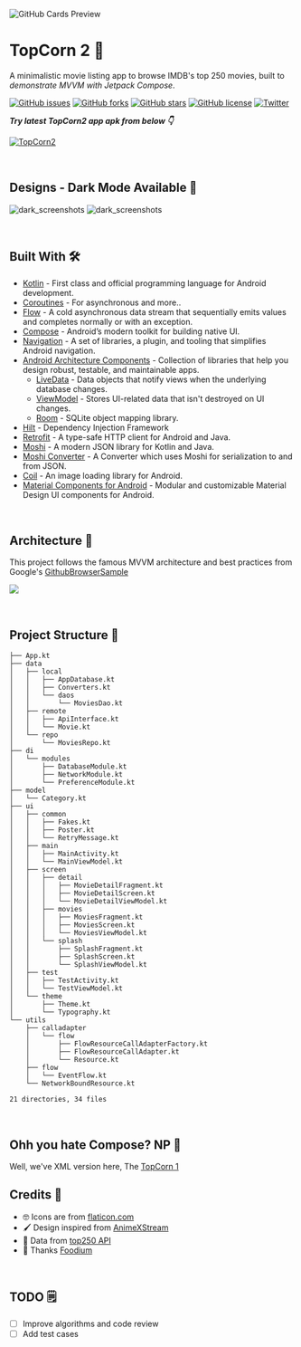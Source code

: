 ![GitHub Cards Preview](https://github.com/TheCodeMonks/topcorn2/blob/master/extras/topcorn2_coverart.jpg?raw=true)

# TopCorn 2 🍿

A minimalistic movie listing app to browse IMDB's top 250 movies,
built to *demonstrate MVVM with Jetpack Compose*.

[![GitHub issues](https://img.shields.io/github/issues/TheCodeMonks/topcorn2)](https://github.com/TheCodeMonks/topcorn2/issues)
[![GitHub forks](https://img.shields.io/github/forks/TheCodeMonks/topcorn2)](https://github.com/TheCodeMonks/topcorn2/network)
[![GitHub stars](https://img.shields.io/github/stars/TheCodeMonks/topcorn2)](https://github.com/TheCodeMonks/topcorn2/stargazers)
[![GitHub license](https://img.shields.io/github/license/TheCodeMonks/topcorn2)](https://github.com/TheCodeMonks/topcorn2/blob/master/LICENSE)
[![Twitter](https://img.shields.io/twitter/url?style=social)](https://twitter.com/intent/tweet?text=Wow:&url=https%3A%2F%2Fgithub.com%2FTheCodeMonks%2Ftopcorn2)

***Try latest TopCorn2 app apk from below 👇***

[![TopCorn2](https://img.shields.io/badge/TopCorn2🍿-APK-black.svg?style=for-the-badge&logo=android)](https://github.com/TheCodeMonks/topcorn2/releases/latest/download/app-debug.apk)

<br />


## Designs - Dark Mode Available 🌙 
![dark_screenshots](extras/screenshot_light.png)
![dark_screenshots](extras/screenshot_dark.png)

<br />

## Built With 🛠

- [Kotlin](https://kotlinlang.org/) - First class and official programming language for Android development.
- [Coroutines](https://kotlinlang.org/docs/reference/coroutines-overview.html) - For asynchronous and more..
- [Flow](https://kotlin.github.io/kotlinx.coroutines/kotlinx-coroutines-core/kotlinx.coroutines.flow/-flow/) - A cold asynchronous data stream that sequentially emits values and completes normally or with an exception.
- [Compose](https://developer.android.com/jetpack/compose) - Android’s modern toolkit for building native UI.
- [Navigation](https://developer.android.com/guide/navigation) - A set of libraries, a plugin, and tooling that simplifies Android navigation.
- [Android Architecture Components](https://developer.android.com/topic/libraries/architecture) - Collection of libraries that help you design robust, testable, and maintainable apps.
  - [LiveData](https://developer.android.com/topic/libraries/architecture/livedata) - Data objects that notify views when the underlying database changes.
  - [ViewModel](https://developer.android.com/topic/libraries/architecture/viewmodel) - Stores UI-related data that isn't destroyed on UI changes.
  - [Room](https://developer.android.com/topic/libraries/architecture/room) - SQLite object mapping library.
- [Hilt](https://dagger.dev/hilt/) - Dependency Injection Framework
- [Retrofit](https://square.github.io/retrofit/) - A type-safe HTTP client for Android and Java.
- [Moshi](https://github.com/square/moshi) - A modern JSON library for Kotlin and Java.
- [Moshi Converter](https://github.com/square/retrofit/tree/master/retrofit-converters/moshi) - A Converter which uses Moshi for serialization to and from JSON.
- [Coil](https://github.com/chrisbanes/accompanist/blob/main/coil/README.md) - An image loading library for Android.
- [Material Components for Android](https://github.com/material-components/material-components-android) - Modular and customizable Material Design UI components for Android.

<br />

## Architecture 🗼

This project follows the famous MVVM architecture and best practices from Google's [GithubBrowserSample](https://github.com/android/architecture-components-samples/tree/master/GithubBrowserSample)

![](extras/arch.jpg)

<br />

## Project Structure 📂

```
├── App.kt
├── data
│   ├── local
│   │   ├── AppDatabase.kt
│   │   ├── Converters.kt
│   │   └── daos
│   │       └── MoviesDao.kt
│   ├── remote
│   │   ├── ApiInterface.kt
│   │   └── Movie.kt
│   └── repo
│       └── MoviesRepo.kt
├── di
│   └── modules
│       ├── DatabaseModule.kt
│       ├── NetworkModule.kt
│       └── PreferenceModule.kt
├── model
│   └── Category.kt
├── ui
│   ├── common
│   │   ├── Fakes.kt
│   │   ├── Poster.kt
│   │   └── RetryMessage.kt
│   ├── main
│   │   ├── MainActivity.kt
│   │   └── MainViewModel.kt
│   ├── screen
│   │   ├── detail
│   │   │   ├── MovieDetailFragment.kt
│   │   │   ├── MovieDetailScreen.kt
│   │   │   └── MovieDetailViewModel.kt
│   │   ├── movies
│   │   │   ├── MoviesFragment.kt
│   │   │   ├── MoviesScreen.kt
│   │   │   └── MoviesViewModel.kt
│   │   └── splash
│   │       ├── SplashFragment.kt
│   │       ├── SplashScreen.kt
│   │       └── SplashViewModel.kt
│   ├── test
│   │   ├── TestActivity.kt
│   │   └── TestViewModel.kt
│   └── theme
│       ├── Theme.kt
│       └── Typography.kt
└── utils
    ├── calladapter
    │   └── flow
    │       ├── FlowResourceCallAdapterFactory.kt
    │       ├── FlowResourceCallAdapter.kt
    │       └── Resource.kt
    ├── flow
    │   └── EventFlow.kt
    └── NetworkBoundResource.kt

21 directories, 34 files
```
<br />

## Ohh you hate Compose? NP 🤷

Well, we've XML version here, The [TopCorn 1](https://github.com/theapache64/topcorn)

## Credits 🤗

- 🤓 Icons are from [flaticon.com](https://www.flaticon.com/) 
- 🖌️ Design inspired from [AnimeXStream](https://github.com/mukul500/AnimeXStream) 
- 💽 Data from [top250 API](https://github.com/theapache64/top250)
- 📄 Thanks [Foodium](https://github.com/patilshreyas/Foodium)

<br />

## TODO 🗒️

  - [ ] Improve algorithms and code review
  - [ ] Add test cases
